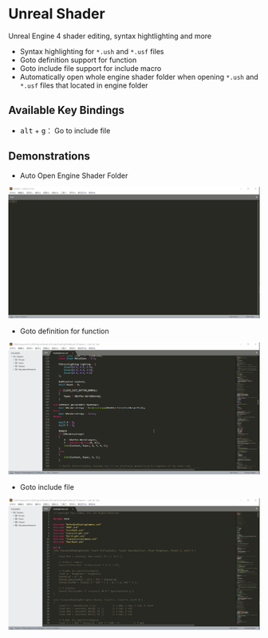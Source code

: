 # Unreal Shader

Unreal Engine 4 shader editing, syntax hightlighting and more

- Syntax highlighting for `*.ush` and `*.usf` files
- Goto definition support for function
- Goto include file support for include macro
- Automatically open whole engine shader folder when opening `*.ush` and `*.usf` files that located in engine folder



## Available Key Bindings

- <kbd>alt</kbd> + <kbd>g</kbd>： Go to include file





## Demonstrations



- Auto Open Engine Shader Folder

![](https://raw.githubusercontent.com/hellokenlee/hellokenlee.github.io/master/images/AutoOpen.gif)



- Goto definition for function

![](https://raw.githubusercontent.com/hellokenlee/hellokenlee.github.io/master/images/GotoDefinition.gif)



- Goto include file

![](https://raw.githubusercontent.com/hellokenlee/hellokenlee.github.io/master/images/GotoFile.gif)